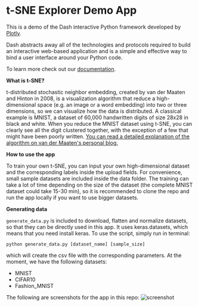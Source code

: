 # t-SNE Explorer Demo App

This is a demo of the Dash interactive Python framework developed by [Plotly](https://plot.ly/).

Dash abstracts away all of the technologies and protocols required to build an interactive web-based application and is a simple and effective way to bind a user interface around your Python code.

To learn more check out our [documentation](https://plot.ly/dash).

**What is t-SNE?**

t-distributed stochastic neighbor embedding, created by van der Maaten and Hinton in 2008, is a visualization algorithm that reduce a high-dimensional space (e.g. an image or a word embedding) into two or three dimensions, so we can visualize how the data is distributed. A classical example is MNIST, a dataset of 60,000 handwritten digits of size 28x28 in black and white. When you reduce the MNIST dataset using t-SNE, you can clearly see all the digit clustered together, with the exception of a few that might have been poorly written. [You can read a detailed explanation of the algorithm on van der Maaten's personal blog.](https://lvdmaaten.github.io/tsne/)

**How to use the app**

To train your own t-SNE, you can input your own high-dimensional dataset and the corresponding labels inside the upload fields. For convenience, small sample datasets are included inside the data folder. The training can take a lot of time depending on the size of the dataset (the complete MNIST dataset could take 15-30 min), so it is recommended to clone the repo and run the app locally if you want to use bigger datasets.

**Generating data**

`generate_data.py` is included to download, flatten and normalize datasets, so that they can be directly used in this app. It uses keras.datasets, which means that you need install keras. To use the script, simply run in terminal:

```python generate_data.py [dataset_name] [sample_size]```

which will create the csv file with the corresponding parameters. At the moment, we have the following datasets:
* MNIST
* CIFAR10
* Fashion_MNIST


The following are screenshots for the app in this repo:
![screenshot](screenshots/default_view.PNG)
